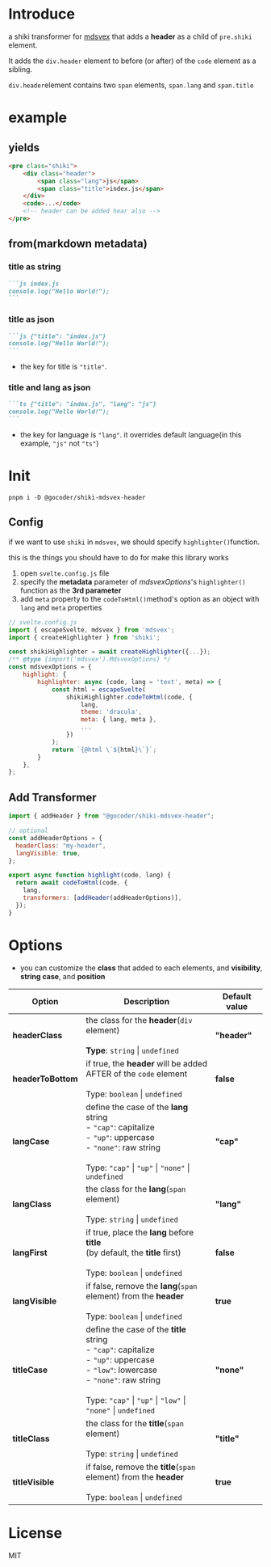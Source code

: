 # Introduce

a shiki transformer for [mdsvex](https://github.com/pngwn/MDsveX) that adds a **header** as a child of `pre.shiki` element.

It adds the `div.header` element to before (or after) of the `code` element as a sibling.

`div.header`element contains two `span` elements, `span.lang` and `span.title`
# example
## yields
```html
<pre class="shiki">
	<div class="header">
		<span class="lang">js</span>
		<span class="title">index.js</span>
	</div>
	<code>...</code>
	<!-- header can be added hear also -->
</pre>
```
## from(markdown metadata)
### title as string
````md
```js index.js
console.log("Hello World!");
```
````

### title as json
````md
```js {"title": "index.js"}
console.log("Hello World!");
```
````
- the key for title is `"title"`.

### title and lang as json
````md
```ts {"title": "index.js", "lang": "js"}
console.log("Hello World!");
```
````
- the key for language is `"lang"`. it overrides default language(in this example, `"js"` not `"ts"`)

# Init

```shell
pnpm i -D @gocoder/shiki-mdsvex-header
```

## Config

if we want to use `shiki` in `mdsvex`, we should specify `highlighter()`function.

this is the things you should have to do for make this library works
1. open `svelte.config.js` file
2. specify the **metadata** parameter of _mdsvexOptions_'s `highlighter()` function as the **3rd parameter**
3. add `meta` property to the `codeToHtml()`method's option as an object with `lang` and `meta` properties
```js
// svelte.config.js
import { escapeSvelte, mdsvex } from 'mdsvex';
import { createHighlighter } from 'shiki';

const shikiHighlighter = await createHighlighter({...});
/** @type {import('mdsvex').MdsvexOptions} */
const mdsvexOptions = {
	highlight: {
		highlighter: async (code, lang = 'text', meta) => {
			const html = escapeSvelte(
				shikiHighlighter.codeToHtml(code, {
					lang,
					theme: 'dracula',
					meta: { lang, meta },
					...
				})
			);
			return `{@html \`${html}\`}`;
		}
	},
};
```

## Add Transformer
```js
import { addHeader } from "@gocoder/shiki-mdsvex-header";

// optional
const addHeaderOptions = {
  headerClass: "my-header",
  langVisible: true,
};

export async function highlight(code, lang) {
  return await codeToHtml(code, {
    lang,
    transformers: [addHeader(addHeaderOptions)],
  });
}
```

# Options
- you can customize the **class** that added to each elements, and **visibility**, **string case**, and **position**

| Option             | Description                                                                                                                                                                                                    | Default value |
| ------------------ | -------------------------------------------------------------------------------------------------------------------------------------------------------------------------------------------------------------- | ------------- |
| **headerClass**    | the class for the **header**(`div` element)<br><br>**Type**: `string` \| `undefined`                                                                                                                           | **"header"**  |
| **headerToBottom** | if true, the **header** will be added AFTER of the `code` element<br><br>Type: `boolean` \| `undefined`                                                                                                        | **false**     |
| **langCase**       | define the case of the **lang** string<br>- `"cap"`: capitalize<br>- `"up"`: uppercase<br>- `"none"`: raw string<br><br>Type: `"cap"` \| `"up"` \| `"none"` \| `undefined`                                     | **"cap"**     |
| **langClass**      | the class for the **lang**(`span` element)<br><br>Type: `string` \| `undefined`                                                                                                                                | **"lang"**    |
| **langFirst**      | if true, place the **lang** before **title**<br>(by default, the **title** first)<br><br>Type: `boolean` \| `undefined`                                                                                        | **false**     |
| **langVisible**    | if false, remove the **lang**(`span` element) from the **header**<br><br>Type: `boolean` \| `undefined`                                                                                                        | **true**      |
| **titleCase**      | define the case of the **title** string<br>- `"cap"`: capitalize<br>- `"up"`: uppercase<br>- `"low"`: lowercase<br>- `"none"`: raw string<br><br>Type: `"cap"` \| `"up"` \| `"low"` \| `"none"` \| `undefined` | **"none"**    |
| **titleClass**     | the class for the **title**(`span` element)<br><br>Type: `string` \| `undefined`                                                                                                                               | **"title"**   |
| **titleVisible**   | if false, remove the **title**(`span` element) from the **header**<br><br>Type: `boolean` \| `undefined`                                                                                                       | **true**      |

# License

MIT
